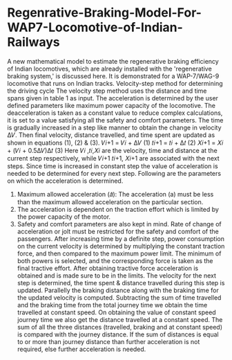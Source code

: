 # Regenrative-Braking-Model-For-WAP7-Locomotive-of-Indian-Railways
A new mathematical model to estimate the regenerative braking efficiency of Indian locomotives, which are already installed with the 'regenerative braking system,' is discussed here. It is demonstrated for a WAP-7/WAG-9 locomotive that runs on Indian tracks. Velocity-step method for determining the driving cycle The velocity step method uses the distance and time spans given in table 1 as input. The acceleration is determined by the user defined parameters like maximum power capacity of the locomotive. The deacceleration is taken as a constant value to reduce complex calculations, it is set to a value satisfying all the safety and comfort parameters. The time is gradually increased in a step like manner to obtain the change in velocity ∆𝑉. Then final velocity, distance travelled, and time spent are updated as shown in equations (1), (2) & (3).
 𝑉𝑖+1 = 𝑉𝑖 + ∆𝑉 (1)
 𝑡𝑖+1 = 𝑡𝑖 + ∆𝑡 (2)
 𝑋𝑖+1 = 𝑋𝑖 + (𝑉𝑖 + 0.5∆𝑉)∆𝑡 (3)
Here 𝑉𝑖 ,𝑡𝑖,𝑋𝑖 are the velocity, time and distance at the current step respectively, while 𝑉𝑖+1 𝑡𝑖+1, 𝑋𝑖+1 are associated with the next steps. Since time is increased in constant step the value of acceleration is needed to be determined for every next step. Following are the parameters on which the acceleration is determined.
1. Maximum allowed acceleration (𝑎̂): The acceleration (a) must be less than the maximum allowed acceleration on the particular section.
2. The acceleration is dependent on the traction effort which is limited by the power capacity of the motor.
3. Safety and comfort parameters are also kept in mind. Rate of change of acceleration or jolt must be restricted for the safety and comfort of the passengers. 
After increasing time by a definite step, power consumption on the current velocity is determined by multiplying the constant traction force, and then compared to the maximum power limit. The minimum of both powers is selected, and the corresponding force is taken as the final tractive effort. After obtaining tractive force acceleration is obtained and is made sure to be in the limits. The velocity for the next step is determined, the time spent & distance travelled during this step is updated.
Parallelly the braking distance along with the braking time for the updated velocity is computed. Subtracting the sum of time travelled and the braking time from the total journey time we obtain the time travelled at constant speed. On obtaining the value of constant speed journey time we also get the distance travelled at a constant speed. The sum of all the three distances (travelled, braking and at constant speed) is compared with the journey distance. If the sum of distances is equal to or more than journey distance than further acceleration is not required, else further acceleration is needed.

